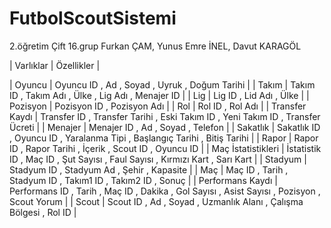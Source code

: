 # FutbolScoutSistemi
2.öğretim Çift 16.grup Furkan ÇAM, Yunus Emre İNEL, Davut KARAGÖL

| Varlıklar | Özellikler |

| Oyuncu | Oyuncu ID , Ad , Soyad , Uyruk , Doğum Tarihi |
| Takım | Takım ID , Takım Adı , Ülke , Lig Adı , Menajer ID |
| Lig | Lig ID , Lid Adı , Ülke |
| Pozisyon | Pozisyon ID , Pozisyon Adı |
| Rol | Rol ID , Rol Adı |
| Transfer Kaydı | Transfer ID , Transfer Tarihi , Eski Takım ID , Yeni Takım ID , Transfer Ücreti |
| Menajer | Menajer ID , Ad , Soyad , Telefon |
| Sakatlık | Sakatlık ID , Oyuncu ID , Yaralanma Tipi , Başlangıç Tarihi , Bitiş Tarihi |
| Rapor | Rapor ID , Rapor Tarihi , İçerik , Scout ID , Oyuncu ID |
| Maç İstatistikleri | İstatistik ID , Maç ID , Şut Sayısı , Faul Sayısı , Kırmızı Kart , Sarı Kart |
| Stadyum | Stadyum ID , Stadyum Ad , Şehir , Kapasite |
| Maç | Maç ID , Tarih , Stadyum ID , Takım1 ID , Takım2 ID , Sonuç |
| Performans Kaydı | Performans ID , Tarih , Maç ID , Dakika , Gol Sayısı , Asist Sayısı , Pozisyon , Scout Yorum |
| Scout | Scout ID , Ad , Soyad , Uzmanlık Alanı , Çalışma Bölgesi , Rol ID |
